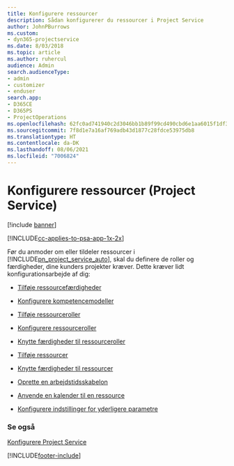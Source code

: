 ```yaml
---
title: Konfigurere ressourcer
description: Sådan konfigurerer du ressourcer i Project Service
author: JohnPBurrows
ms.custom:
- dyn365-projectservice
ms.date: 8/03/2018
ms.topic: article
ms.author: ruhercul
audience: Admin
search.audienceType:
- admin
- customizer
- enduser
search.app:
- D365CE
- D365PS
- ProjectOperations
ms.openlocfilehash: 62fc0ad741940c2d3046bb1b89f99cd490cbd6e1aa6015f1df3b92afb2f107ff
ms.sourcegitcommit: 7f8d1e7a16af769adb43d1877c28fdce53975db8
ms.translationtype: HT
ms.contentlocale: da-DK
ms.lasthandoff: 08/06/2021
ms.locfileid: "7006824"
---
```

# <a name="set-up-resources-project-service"></a>Konfigurere ressourcer (Project Service)

[!include [banner](../includes/psa-now-project-operations.md)]

[!INCLUDE[cc-applies-to-psa-app-1x-2x](../includes/cc-applies-to-psa-app-1x-2x.md)]

Før du anmoder om eller tildeler ressourcer i [!INCLUDE[pn_project_service_auto](../includes/pn-project-service-auto.md)], skal du definere de roller og færdigheder, dine kunders projekter kræver. Dette kræver lidt konfigurationsarbejde af dig:  
  
-   [Tilføje ressourcefærdigheder](../psa/add-resource-skills.md)  
  
-   [Konfigurere kompetencemodeller](../psa/set-up-proficiency-models.md)  
  
-   [Tilføje ressourceroller](../psa/add-resource-roles.md)  
  
-   [Konfigurere ressourceroller](../psa/configure-resource-roles.md)  
  
-   [Knytte færdigheder til ressourceroller](../psa/associate-skills-with-resource-roles.md)  
  
-   [Tilføje ressourcer](../psa/add-resources.md)  
  
-   [Knytte færdigheder til ressourcer](../psa/associate-skills-with-resources.md)  
  
-   [Oprette en arbejdstidsskabelon](../psa/create-work-hours-template.md)  
  
-   [Anvende en kalender til en ressource](../psa/apply-calendar-resource.md)  
  
-   [Konfigurere indstillinger for yderligere parametre](../psa/configure-additional-parameters-settings.md)  
  
### <a name="see-also"></a>Se også  
 [Konfigurere Project Service](../psa/configure.md)


[!INCLUDE[footer-include](../includes/footer-banner.md)]